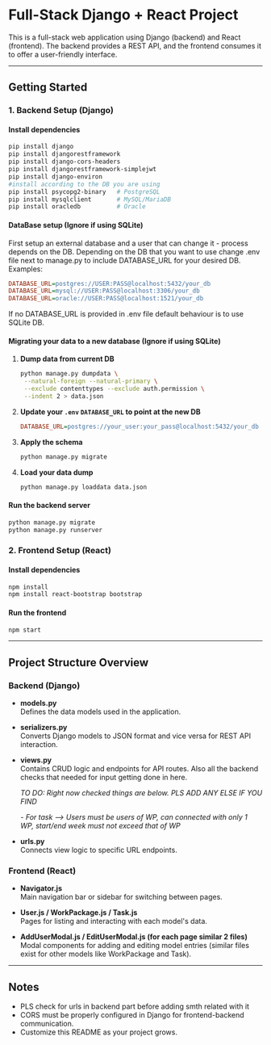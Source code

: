 # Full-Stack Django + React Project

This is a full-stack web application using Django (backend) and React (frontend). The backend provides a REST API, and the frontend consumes it to offer a user-friendly interface.

---

## Getting Started

### 1. Backend Setup (Django)

#### Install dependencies

```bash
pip install django
pip install djangorestframework
pip install django-cors-headers
pip install djangorestframework-simplejwt
pip install django-environ
#install according to the DB you are using
pip install psycopg2-binary   # PostgreSQL
pip install mysqlclient       # MySQL/MariaDB
pip install oracledb          # Oracle

```

#### DataBase setup (Ignore if using SQLite)
First setup an external database and a user that can change it - process depends on the DB.
Depending on the DB that you want to use change .env file next to manage.py to include DATABASE_URL for your desired DB.
Examples:
```ini
DATABASE_URL=postgres://USER:PASS@localhost:5432/your_db
DATABASE_URL=mysql://USER:PASS@localhost:3306/your_db
DATABASE_URL=oracle://USER:PASS@localhost:1521/your_db
```
If no DATABASE_URL is provided in .env file default behaviour is to use SQLite DB.

#### Migrating your data to a new database (Ignore if using SQLite)

1. **Dump data from current DB**

    ```bash
   python manage.py dumpdata \
     --natural-foreign --natural-primary \
     --exclude contenttypes --exclude auth.permission \
     --indent 2 > data.json
   ```

2. **Update your `.env` `DATABASE_URL` to point at the new DB**

   ```ini
   DATABASE_URL=postgres://your_user:your_pass@localhost:5432/your_db
   ```

3. **Apply the schema**

   ```bash
   python manage.py migrate
   ```

4. **Load your data dump**

   ```bash
   python manage.py loaddata data.json
   ```


#### Run the backend server

```bash
python manage.py migrate
python manage.py runserver
```

### 2. Frontend Setup (React)

#### Install dependencies

```bash
npm install
npm install react-bootstrap bootstrap
```

#### Run the frontend

```bash
npm start
```

---

## Project Structure Overview

### Backend (Django)

- **models.py**  
  Defines the data models used in the application.

- **serializers.py**  
  Converts Django models to JSON format and vice versa for REST API interaction.

- **views.py**  
  Contains CRUD logic and endpoints for API routes. Also all the backend checks that needed for input getting done in here.
  
  *TO DO: Right now checked things are below. PLS ADD ANY ELSE IF YOU FIND*
  
  *- For task --> Users must be users of WP, can connected with only 1 WP, start/end week must not exceed that of WP*

- **urls.py**  
  Connects view logic to specific URL endpoints.

### Frontend (React)

- **Navigator.js**  
  Main navigation bar or sidebar for switching between pages.

- **User.js / WorkPackage.js / Task.js**  
  Pages for listing and interacting with each model's data.

- **AddUserModal.js / EditUserModal.js (for each page similar 2 files)**  
  Modal components for adding and editing model entries (similar files exist for other models like WorkPackage and Task).

---

## Notes

- PLS check for urls in backend part before adding smth related with it
- CORS must be properly configured in Django for frontend-backend communication.
- Customize this README as your project grows.

